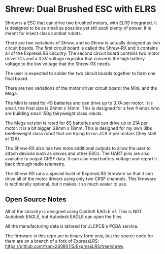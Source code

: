# Shrew: Dual Brushed ESC with ELRS

Shrew is a ESC that can drive two brushed motors, with ELRS integrated. It is designed to be as small as possible yet still pack plenty of power. It is meant for insect class combat robots.

There are two variations of Shrew, and so Shrew is actually designed as two circuit boards. The first circuit board is called the Shrew-RX and it contains all of the ExpressLRS circuitry. The second circuit board contains two motor driver ICs and a 3.3V voltage regulator that converts the high battery voltage to the low voltage that the Shrew-RX needs.

The user is expected to solder the two circuit boards together to form one final board.

There are two variations of the motor driver circuit board: the Mini, and the Mega.

The Mini is rated for 4S batteries and can drive up to 3.7A per motor. It is small, the final size is 24mm x 14mm. This is designed for a few friends who are building small 150g fairyweight class robots.

The Mega version is rated for 6S batteries and can drive up to 21A per motor. It is a bit bigger, 28mm x 18mm. This is designed for my own 3lbs beetleweight class robot that are trying to run JCR Viper motors (they stall at 12A).

The Shrew-RX also has two more additional outputs to allow the user to attach devices such as servos and other ESCs. The UART pins are also available to output CRSF data. It can also read battery voltage and report it back through radio telemetry.

The Shrew-RX runs a special build of ExpressLRS firmware so that it can drive all of the motor drivers using only two CRSF channels. This firmware is technically optional, but it makes it so much easier to use.

## Open Source Notes

All of the circuitry is designed using CadSoft EAGLE v7. This is NOT Autodesk EAGLE, but Autodesk EAGLE can open the files.

All the manufacturing data is tailored for JLCPCB's PCBA service.

The firmware in this repo are in binary form only, but the source code for them are on a branch of a fork of ExpressLRS: https://github.com/frank26080115/ExpressLRS/tree/shrew
